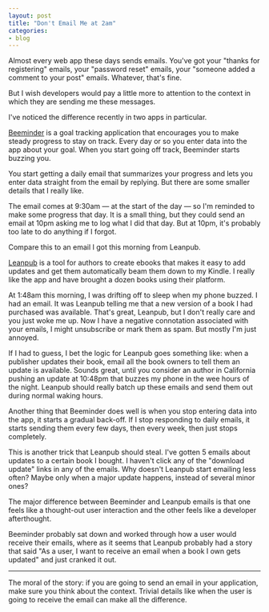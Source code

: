 ```yaml
---
layout: post
title: "Don't Email Me at 2am"
categories:
- blog
---
```


Almost every web app these days sends emails. You've got your 
"thanks for registering" emails, your "password reset" emails, your "someone added
a comment to your post" emails. Whatever, that's fine.

But I wish developers would pay a little more to attention to the context in
which they are sending me these messages.

I've noticed the difference recently in two apps in particular.

[Beeminder][b] is a goal tracking application that encourages you to make steady
progress to stay on track. Every day or so you enter data into the app about
your goal. When you start going off track, Beeminder starts buzzing you.

[b]: https://www.beeminder.com

You start getting a daily email that summarizes your progress and lets you
enter data straight from the email by replying. But there are some
smaller details that I really like.

The email comes at 9:30am &mdash; at the start of the day &mdash; so I'm reminded
to make some progress that day. It is a small thing, but they could send an
email at 10pm asking me to log what I did that day. But at 10pm, it's probably
too late to do anything if I forgot.

Compare this to an email I got this morning from Leanpub. 

[Leanpub][l] is a tool for authors to create ebooks that makes it easy to add 
updates and get them automatically beam them down to my Kindle. I really like
the app and have brought a dozen books using their platform.

At 1:48am this morning, I was drifting off to sleep
when my phone buzzed. I had an email. It was Leanpub telling me that a new
version of a book I had purchased was available. That's great, Leanpub, but I
don't really care and you just woke me up. Now I have a negative connotation
associated with your emails, I might unsubscribe or mark them as spam. But
mostly I'm just annoyed.

[l]: https://leanpub.com/

If I had to guess, I bet the logic for Leanpub goes something like: when a
publisher updates their book, email all the book owners to tell them an update
is available. Sounds great, until you consider an author in California pushing
an update at 10:48pm that buzzes my phone in the wee hours of the night. Leanpub
should really batch up these emails and send them out during normal waking hours.

Another thing that Beeminder does well is when you stop entering data into
the app, it starts a gradual back-off. If I stop responding to daily emails, it
starts sending them every few days, then every week, then just stops completely.

This is another trick that Leanpub should steal. I've gotten 5 emails about
updates to a certain book I bought. I haven't click any of the "download update"
links in any of the emails. Why doesn't Leanpub start emailing less often? Maybe
only when a major update happens, instead of several minor ones?

The major difference between Beeminder and Leanpub emails is that one feels like
a thought-out user interaction and the other feels like a developer afterthought.

Beeminder probably sat down and worked through how a user would receive their
emails, where as it seems that Leanpub probably had a story that said "As a user,
I want to receive an email when a book I own gets updated" and just cranked it
out.

---

The moral of the story: if you are going to send an email in your application,
make sure you think about the context. Trivial details like when the user is
going to receive the email can make all the difference.
